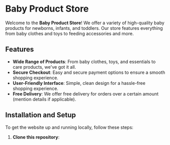 # Baby Product Store

Welcome to the **Baby Product Store**! We offer a variety of high-quality baby products for newborns, infants, and toddlers. Our store features everything from baby clothes and toys to feeding accessories and more.

## Features
- **Wide Range of Products**: From baby clothes, toys, and essentials to care products, we've got it all.
- **Secure Checkout**: Easy and secure payment options to ensure a smooth shopping experience.
- **User-Friendly Interface**: Simple, clean design for a hassle-free shopping experience.
- **Free Delivery**: We offer free delivery for orders over a certain amount (mention details if applicable).

## Installation and Setup
To get the website up and running locally, follow these steps:

1. **Clone this repository**:
